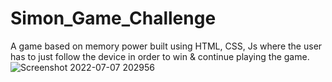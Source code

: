 # Simon_Game_Challenge

A game based on memory power built using HTML, CSS, Js where the user has to just follow the device in order to win & continue playing the game.
![Screenshot 2022-07-07 202956](https://user-images.githubusercontent.com/75741022/177805998-3bc13557-3f82-42e4-8446-0b83082fe27d.jpg)
